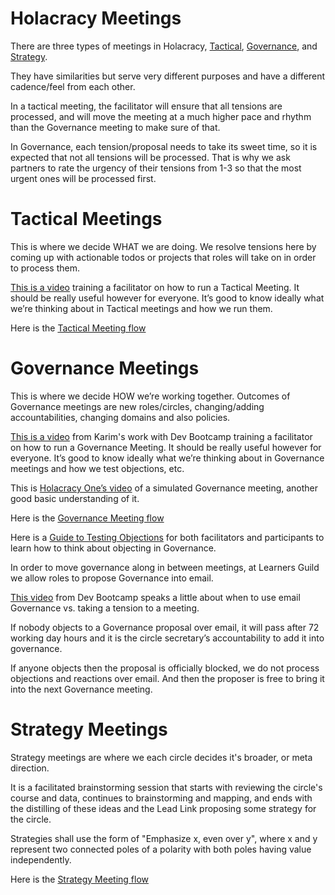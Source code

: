 # Holacracy Meetings

There are three types of meetings in Holacracy, [Tactical](Holacracy-Meetings.md#tactical-meetings), [Governance](Holacracy-Meetings.md#governance-meetings), and [Strategy](Holacracy-Meetings.md#strategy-meetings).

They have similarities but serve very different purposes and have a different cadence/feel from each other.

In a tactical meeting, the facilitator will ensure that all tensions are processed, and will move the meeting at a much higher pace and rhythm than the Governance meeting to make sure of that.

In Governance, each tension/proposal needs to take its sweet time, so it is expected that not all tensions will be processed.  That is why we ask partners to rate the urgency of their tensions from 1-3 so that the most urgent ones will be processed first.

# Tactical Meetings
This is where we decide WHAT we are doing. We resolve tensions here by coming up with actionable todos or projects that roles will take on in order to process them.

[This is a video](https://vimeo.com/94227060) training a facilitator on how to run a Tactical Meeting. It should be really useful however for everyone. It’s good to know ideally what we’re thinking about in Tactical meetings and how we run them.

Here is the [Tactical Meeting flow](https://drive.google.com/open?id=0B603F2WUOtLJOHZJeXNScW5tNVk)

# Governance Meetings
This is where we decide HOW we’re working together. Outcomes of Governance meetings are new roles/circles, changing/adding accountabilities, changing domains and also policies.

[This is a video](https://vimeo.com/94227010) from Karim's work with Dev Bootcamp training a facilitator on how to run a Governance Meeting. It should be really useful however for everyone. It’s good to know ideally what we’re thinking about in Governance meetings and how we test objections, etc.

This is [Holacracy One’s video](http://holacracy.org/resources/video-governance-simulation) of a simulated Governance meeting, another good basic understanding of it.

Here is the [Governance Meeting flow](https://drive.google.com/open?id=0B603F2WUOtLJMjN6dTRpZmVTNEE)

Here is a [Guide to Testing Objections](https://drive.google.com/open?id=0B603F2WUOtLJSjR0RHdKY0VSUmM) for both facilitators and participants to learn how to think about objecting in Governance.

In order to move governance along in between meetings, at Learners Guild we allow roles to propose Governance into email.

[This video](https://vimeo.com/94226817) from Dev Bootcamp speaks a little about when to use email Governance vs. taking a tension to a meeting.

If nobody objects to a Governance proposal over email, it will pass after 72 working day hours and it is the circle secretary’s accountability to add it into governance.

If anyone objects then the proposal is officially blocked, we do not process objections and reactions over email. And then the proposer is free to bring it into the next Governance meeting.

# Strategy Meetings
Strategy meetings are where we each circle decides it's broader, or meta direction.

It is a facilitated brainstorming session that starts with reviewing the circle's course and data, continues to brainstorming and mapping, and ends with the distilling of these ideas and the Lead Link proposing some strategy for the circle.

Strategies shall use the form of "Emphasize x, even over y", where x and y represent two connected poles of a polarity with both poles having value independently.

Here is the [Strategy Meeting flow](https://drive.google.com/open?id=0B603F2WUOtLJTmtheDJBc25VZHM)
